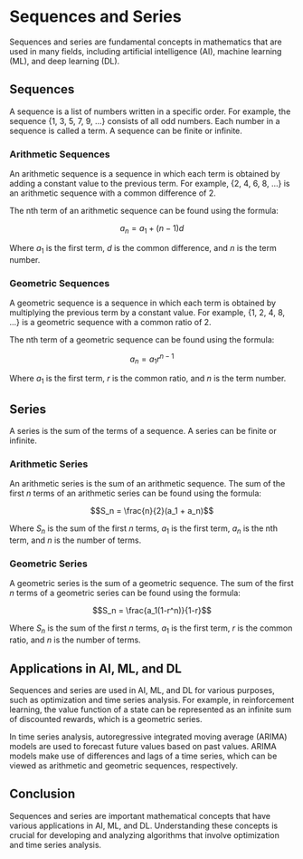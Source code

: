 # Sequences and Series

Sequences and series are fundamental concepts in mathematics that are used in many fields, including artificial intelligence (AI), machine learning (ML), and deep learning (DL).

## Sequences

A sequence is a list of numbers written in a specific order. For example, the sequence {1, 3, 5, 7, 9, ...} consists of all odd numbers. Each number in a sequence is called a term. A sequence can be finite or infinite. 

### Arithmetic Sequences

An arithmetic sequence is a sequence in which each term is obtained by adding a constant value to the previous term. For example, {2, 4, 6, 8, ...} is an arithmetic sequence with a common difference of 2.

The nth term of an arithmetic sequence can be found using the formula:

$$a_n = a_1 + (n-1)d$$

Where $a_1$ is the first term, $d$ is the common difference, and $n$ is the term number.

### Geometric Sequences

A geometric sequence is a sequence in which each term is obtained by multiplying the previous term by a constant value. For example, {1, 2, 4, 8, ...} is a geometric sequence with a common ratio of 2.

The nth term of a geometric sequence can be found using the formula:

$$a_n = a_1 r^{n-1}$$

Where $a_1$ is the first term, $r$ is the common ratio, and $n$ is the term number.

## Series

A series is the sum of the terms of a sequence. A series can be finite or infinite. 

### Arithmetic Series

An arithmetic series is the sum of an arithmetic sequence. The sum of the first $n$ terms of an arithmetic series can be found using the formula:

$$S_n = \frac{n}{2}(a_1 + a_n)$$

Where $S_n$ is the sum of the first $n$ terms, $a_1$ is the first term, $a_n$ is the nth term, and $n$ is the number of terms.

### Geometric Series

A geometric series is the sum of a geometric sequence. The sum of the first $n$ terms of a geometric series can be found using the formula:

$$S_n = \frac{a_1(1-r^n)}{1-r}$$

Where $S_n$ is the sum of the first $n$ terms, $a_1$ is the first term, $r$ is the common ratio, and $n$ is the number of terms.

## Applications in AI, ML, and DL

Sequences and series are used in AI, ML, and DL for various purposes, such as optimization and time series analysis. For example, in reinforcement learning, the value function of a state can be represented as an infinite sum of discounted rewards, which is a geometric series. 

In time series analysis, autoregressive integrated moving average (ARIMA) models are used to forecast future values based on past values. ARIMA models make use of differences and lags of a time series, which can be viewed as arithmetic and geometric sequences, respectively.

## Conclusion

Sequences and series are important mathematical concepts that have various applications in AI, ML, and DL. Understanding these concepts is crucial for developing and analyzing algorithms that involve optimization and time series analysis.
